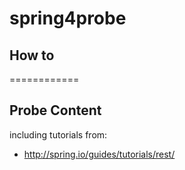 spring4probe
============

## How to

============
## Probe Content

including tutorials from:

* http://spring.io/guides/tutorials/rest/

